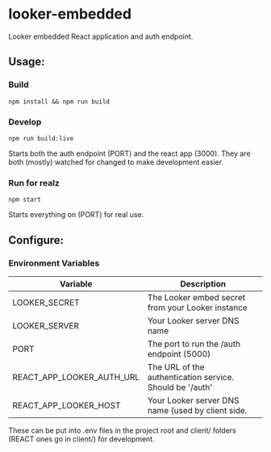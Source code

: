 # looker-embedded
Looker embedded React application and auth endpoint.

## Usage:

### Build

`npm install && npm run build`


### Develop
`npm run build:live`

Starts both the auth endpoint (PORT) and the react app (3000). They are both (mostly) watched for changed to make development easier.

### Run for realz
`npm start`

Starts everything on (PORT) for real use.

## Configure:

### Environment Variables

| Variable  | Description |
|-----------|-------------|
|LOOKER_SECRET| The Looker embed secret from your Looker instance |
|LOOKER_SERVER| Your Looker server DNS name |
|PORT| The port to run the /auth endpoint (5000) |
|REACT_APP_LOOKER_AUTH_URL| The URL of the authentication service. Should be '/auth' |
|REACT_APP_LOOKER_HOST| Your Looker server DNS name (used by client side. |

These can be put into .env files in the project root and client/ folders (REACT ones go in client/) for development.
